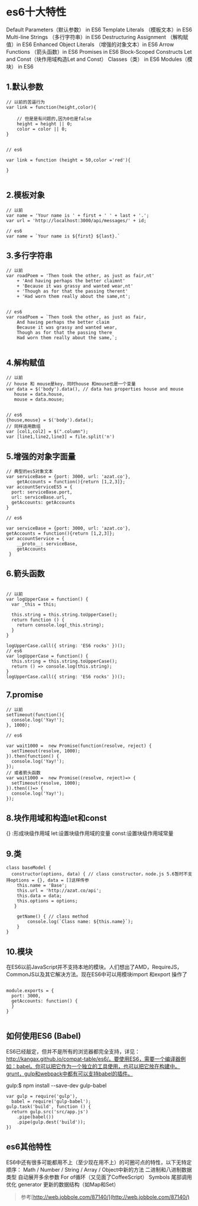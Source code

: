 # es6十大特性

Default Parameters（默认参数） in ES6
Template Literals （模板文本）in ES6
Multi-line Strings （多行字符串）in ES6
Destructuring Assignment （解构赋值）in ES6
Enhanced Object Literals （增强的对象文本）in ES6
Arrow Functions （箭头函数）in ES6
Promises in ES6
Block-Scoped Constructs Let and Const（块作用域构造Let and Const）
Classes（类） in ES6
Modules（模块） in ES6


## 1.默认参数



```
// 以前的苦逼行为
var link = function(height,color){

	// 但是是有问题的,因为0也是false
	height = height || 0;
	color = color || 0;
}


// es6

var link = function (height = 50,color ='red'){
	
}


```

## 2.模板对象

```
// 以前
var name = 'Your name is ' + first + ' ' + last + '.';
var url = 'http://localhost:3000/api/messages/' + id;

// es6
var name = `Your name is ${first} ${last}.`
```

## 3.多行字符串

```
// 以前
var roadPoem = 'Then took the other, as just as fair,nt'
    + 'And having perhaps the better claimnt'
    + 'Because it was grassy and wanted wear,nt'
    + 'Though as for that the passing therent'
    + 'Had worn them really about the same,nt';


// es6
var roadPoem = `Then took the other, as just as fair,
    And having perhaps the better claim
    Because it was grassy and wanted wear,
    Though as for that the passing there
    Had worn them really about the same,`;


```

## 4.解构赋值

```
// 以前
// house 和 mouse是key，同时house 和mouse也是一个变量
var data = $('body').data(), // data has properties house and mouse
   house = data.house,
   mouse = data.mouse;


// es6
{house,mouse} = $('body').data();
// 同样适用数组
var [col1,col2] = $(".column");
var [line1,line2,line3] = file.split('n')

```

## 5.增强的对象字面量

```
// 典型的es5对象文本
var serviceBase = {port: 3000, url: 'azat.co'},
    getAccounts = function(){return [1,2,3]};
var accountServiceES5 = {
  port: serviceBase.port,
  url: serviceBase.url,
  getAccounts: getAccounts
}

// es6

var serviceBase = {port: 3000, url: 'azat.co'},
getAccounts = function(){return [1,2,3]};
var accountService = {
    __proto__: serviceBase,
    getAccounts
 }

```

## 6.箭头函数

```

// 以前
var logUpperCase = function() {
  var _this = this;
 
  this.string = this.string.toUpperCase();
  return function () {
    return console.log(_this.string);
  }
}
 
logUpperCase.call({ string: 'ES6 rocks' })();
// es6
var logUpperCase = function() {
  this.string = this.string.toUpperCase();
  return () => console.log(this.string);
}
logUpperCase.call({ string: 'ES6 rocks' })();

```

## 7.promise

```
// 以前
setTimeout(function(){
  console.log('Yay!');
}, 1000);

// es6

var wait1000 =  new Promise(function(resolve, reject) {
  setTimeout(resolve, 1000);
}).then(function() {
  console.log('Yay!');
});
// 或者箭头函数
var wait1000 =  new Promise((resolve, reject)=> {
  setTimeout(resolve, 1000);
}).then(()=> {
  console.log('Yay!');
});

```


## 8.块作用域和构造let和const

{} :形成块级作用域
let:设置块级作用域的变量
const:设置块级作用域常量

## 9.类

```
class baseModel {
  constructor(options, data) { // class constructor，node.js 5.6暂时不支持options = {}, data = []这样传参
    this.name = 'Base';
    this.url = 'http://azat.co/api';
    this.data = data;
    this.options = options;
   }
 
    getName() { // class method
        console.log(`Class name: ${this.name}`);
    }
}

```

## 10.模块

在ES6以前JavaScript并不支持本地的模块。人们想出了AMD，RequireJS，CommonJS以及其它解决方法。现在ES6中可以用模块import 和export 操作了

```

module.exports = {
  port: 3000,
  getAccounts: function() {
  }
}


```

## 如何使用ES6  (Babel)

ES6已经敲定，但并不是所有的浏览器都完全支持，详见：http://kangax.github.io/compat-table/es6/。要使用ES6，需要一个编译器例如：babel。你可以把它作为一个独立的工具使用，也可以把它放在构建中。grunt，gulp和webpack中都有可以支持babel的插件。

gulp:$ npm install --save-dev gulp-babel
```
var gulp = require('gulp'),
  babel = require('gulp-babel');
gulp.task('build', function () {
  return gulp.src('src/app.js')
    .pipe(babel())
    .pipe(gulp.dest('build'));
})

```

## es6其他特性
ES6中还有很多可能都用不上（至少现在用不上）的可圈可点的特性，以下无特定顺序：
Math / Number / String / Array / Object中新的方法
二进制和八进制数据类型
自动展开多余参数
For of循环（又见面了CoffeeScript）
Symbols
尾部调用优化
generator
更新的数据结构（如Map和Set）

>参考[http://web.jobbole.com/87140/](http://web.jobbole.com/87140/)